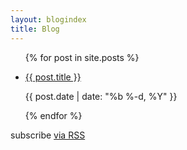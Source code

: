 ```yaml
---
layout: blogindex
title: Blog
---
```


<ul class="posts">
{% for post in site.posts %}
  <li class="windowpane">
    <p class="link"><a href="{{ post.url | prepend: site.baseurl }}">{{ post.title }}</a></p>
    <p class="date">{{ post.date | date: "%b %-d, %Y" }}</p>

  </li>
{% endfor %}
</ul>

<p class="rss-subscribe">subscribe <a href="{{ "/feed.xml" | prepend: site.baseurl }}">via RSS</a></p>
